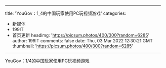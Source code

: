 
---
title: 'YouGov：1_4的中国玩家使用PC玩视频游戏'
categories: 
 - 新媒体
 - 199IT
 - 首页更新
headimg: 'https://picsum.photos/400/300?random=6285'
author: 199IT
comments: false
date: Thu, 03 Mar 2022 12:30:21 GMT
thumbnail: 'https://picsum.photos/400/300?random=6285'
---

<div>   
YouGov：1/4的中国玩家使用PC玩视频游戏  
</div>
            